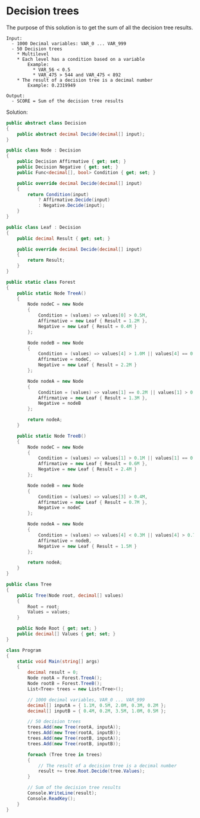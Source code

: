 # Decision trees
The purpose of this solution is to get the sum of all the decision tree results.

    Input:
      - 1000 Decimal variables: VAR_0 ... VAR_999
      - 50 Decision trees
        * Multilevel
        * Each level has a condition based on a variable
            Example:
              * VAR_56 < 0.5
              * VAR_475 > 544 and VAR_475 < 892
        * The result of a decision tree is a decimal number
            Example: 0.2319949
          
    Output:
      - SCORE = Sum of the decision tree results

Solution:

```csharp
public abstract class Decision
{
    public abstract decimal Decide(decimal[] input);
}
```
```csharp
public class Node : Decision
{
    public Decision Affirmative { get; set; }
    public Decision Negative { get; set; }
    public Func<decimal[], bool> Condition { get; set; }

    public override decimal Decide(decimal[] input)
    {
        return Condition(input)
            ? Affirmative.Decide(input)
            : Negative.Decide(input);
    }
}
```
```csharp
public class Leaf : Decision
{
    public decimal Result { get; set; }

    public override decimal Decide(decimal[] input)
    {
        return Result;
    }
}
```
```csharp
public static class Forest
{
    public static Node TreeA()
    {
        Node nodeC = new Node
        {
            Condition = (values) => values[0] > 0.5M,
            Affirmative = new Leaf { Result = 1.2M },
            Negative = new Leaf { Result = 0.4M }
        };

        Node nodeB = new Node
        {
            Condition = (values) => values[4] > 1.0M || values[4] == 0.8M,
            Affirmative = nodeC,
            Negative = new Leaf { Result = 2.2M }
        };

        Node nodeA = new Node
        {
            Condition = (values) => values[1] == 0.2M || values[1] > 0.5M,
            Affirmative = new Leaf { Result = 1.3M },
            Negative = nodeB
        };

        return nodeA;
    }

    public static Node TreeB()
    {
        Node nodeC = new Node
        {
            Condition = (values) => values[1] > 0.1M || values[1] == 0.0M,
            Affirmative = new Leaf { Result = 0.6M },
            Negative = new Leaf { Result = 2.4M }
        };

        Node nodeB = new Node
        {
            Condition = (values) => values[3] > 0.4M,
            Affirmative = new Leaf { Result = 0.7M },
            Negative = nodeC
        };

        Node nodeA = new Node
        {
            Condition = (values) => values[4] < 0.3M || values[4] > 0.7M,
            Affirmative = nodeB,
            Negative = new Leaf { Result = 1.5M }
        };

        return nodeA;
    }
}
```
```csharp
public class Tree
{
    public Tree(Node root, decimal[] values)
    {
        Root = root;
        Values = values;
    }

    public Node Root { get; set; }
    public decimal[] Values { get; set; }
}
```
```csharp
class Program
{
    static void Main(string[] args)
    {
        decimal result = 0;
        Node rootA = Forest.TreeA();
        Node rootB = Forest.TreeB();
        List<Tree> trees = new List<Tree>();

        // 1000 decimal variables, VAR_0 ... VAR_999
        decimal[] inputA = { 1.1M, 0.5M, 2.0M, 0.3M, 0.2M };
        decimal[] inputB = { 0.4M, 0.2M, 3.5M, 1.0M, 0.5M };

        // 50 decision trees
        trees.Add(new Tree(rootA, inputA));
        trees.Add(new Tree(rootA, inputB));
        trees.Add(new Tree(rootB, inputA));
        trees.Add(new Tree(rootB, inputB));

        foreach (Tree tree in trees)
        {
            // The result of a decision tree is a decimal number
            result += tree.Root.Decide(tree.Values);
        }

        // Sum of the decision tree results
        Console.WriteLine(result);
        Console.ReadKey();
    }
}
```
